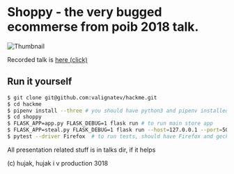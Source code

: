 # Shoppy - the very bugged ecommerse from poib 2018 talk.

![Thumbnail](https://github.com/valignatev/hackme/blob/master/thumbnail.jpg)

Recorded talk is [here (click)](https://www.youtube.com/watch?v=iC8blfEAcMM)

## Run it yourself

```bash
$ git clone git@github.com:valignatev/hackme.git
$ cd hackme
$ pipenv install --three # you should have python3 and pipenv installed
$ cd shoppy
$ FLASK_APP=app.py FLASK_DEBUG=1 flask run # to run main store app
$ FLASK_APP=steal.py FLASK_DEBUG=1 flask run --host=127.0.0.1 --port=5010 # to run cookie stealing app
$ pytest --driver Firefox  # to run tests, should have Firefox and geckodriver somewhere in PATH
```

All presentation related stuff is in talks dir, if it helps

(c) hujak, hujak i v production 3018
